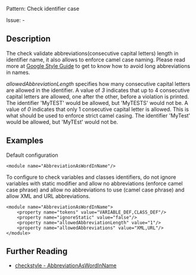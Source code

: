 Pattern: Check identifier case

Issue: -

## Description

The check validate abbreviations(consecutive capital letters) length in identifier name, it also allows to enforce camel case naming. Please read more at [Google Style Guide](http://checkstyle.sourceforge.net/reports/google-java-style-20170228.html#s5.3-camel-case) to get to know how to avoid long abbreviations in names. 

_allowedAbbreviationLength_ specifies how many consecutive capital letters are allowed in the identifier. A value of _3_ indicates that up to 4 consecutive capital letters are allowed, one after the other, before a violation is printed. The identifier 'MyTEST' would be allowed, but 'MyTESTS' would not be. A value of _0_ indicates that only 1 consecutive capital letter is allowed. This is what should be used to enforce strict camel casing. The identifier 'MyTest' would be allowed, but 'MyTEst' would not be. 

## Examples

Default configuration 
    
    
    <module name="AbbreviationAsWordInName"/>
             

To configure to check variables and classes identifiers, do not ignore variables with static modifier and allow no abbreviations (enforce camel case phrase) and allow no abbreviations to use (camel case phrase) and allow XML and URL abbreviations. 
    
    
    <module name="AbbreviationAsWordInName">
        <property name="tokens" value="VARIABLE_DEF,CLASS_DEF"/>
        <property name="ignoreStatic" value="false"/>
        <property name="allowedAbbreviationLength" value="1"/>
        <property name="allowedAbbreviations" value="XML,URL"/>
    </module>

## Further Reading

* [checkstyle - AbbreviationAsWordInName](http://checkstyle.sourceforge.net/config_naming.html#AbbreviationAsWordInName)
